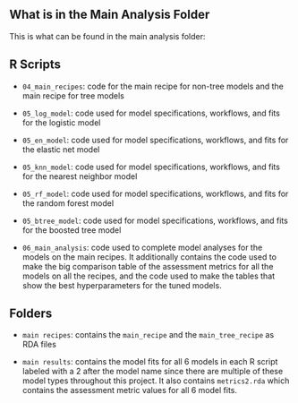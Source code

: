 ## What is in the Main Analysis Folder

This is what can be found in the main analysis folder:

## R Scripts

- `04_main_recipes`: code for the main recipe for non-tree models and the main recipe for tree models

- `05_log_model`: code used for model specifications, workflows, and fits for the logistic model

- `05_en_model`: code used for model specifications, workflows, and fits for the elastic net model

- `05_knn_model`: code used for model specifications, workflows, and fits for the nearest neighbor model

- `05_rf_model`: code used for model specifications, workflows, and fits for the random forest model

- `05_btree_model`: code used for model specifications, workflows, and fits for the boosted tree model

- `06_main_analysis`: code used to complete model analyses for the models on the main recipes. It additionally contains the code used to make the big comparison table of the assessment metrics for all the models on all the recipes, and the code used to make the tables that show the best hyperparameters for the tuned models. 

## Folders

- `main recipes`: contains the `main_recipe` and the `main_tree_recipe` as RDA files

- `main results`: contains the model fits for all 6 models in each R script labeled with a 2 after the model name since there are multiple of these model types throughout this project. It also contains `metrics2.rda` which contains the assessment metric values for all 6 model fits.
